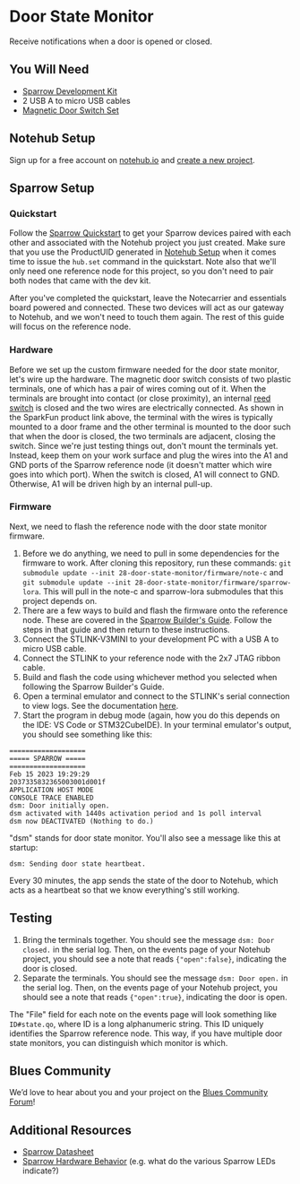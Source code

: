 # Door State Monitor

Receive notifications when a door is opened or closed.

## You Will Need

* [Sparrow Development Kit](https://shop.blues.io/products/sparrow-dev-kit)
* 2 USB A to micro USB cables
* [Magnetic Door Switch Set](https://www.sparkfun.com/products/13247)

## Notehub Setup

Sign up for a free account on [notehub.io](https://notehub.io) and [create a new project](https://dev.blues.io/quickstart/notecard-quickstart/notecard-and-notecarrier-a/#set-up-notehub).

## Sparrow Setup

### Quickstart

Follow the [Sparrow Quickstart](https://dev.blues.io/quickstart/sparrow-quickstart/) to get your Sparrow devices paired with each other and associated with the Notehub project you just created. Make sure that you use the ProductUID generated in [Notehub Setup](#notehub-setup) when it comes time to issue the `hub.set` command in the quickstart. Note also that we'll only need one reference node for this project, so you don't need to pair both nodes that came with the dev kit.

After you've completed the quickstart, leave the Notecarrier and essentials board powered and connected. These two devices will act as our gateway to Notehub, and we won't need to touch them again. The rest of this guide will focus on the reference node.

### Hardware

Before we set up the custom firmware needed for the door state monitor, let's wire up the hardware. The magnetic door switch consists of two plastic terminals, one of which has a pair of wires coming out of it. When the terminals are brought into contact (or close proximity), an internal [reed switch](https://en.wikipedia.org/wiki/Reed_switch) is closed and the two wires are electrically connected. As shown in the SparkFun product link above, the terminal with the wires is typically mounted to a door frame and the other terminal is mounted to the door such that when the door is closed, the two terminals are adjacent, closing the switch. Since we're just testing things out, don't mount the terminals yet. Instead, keep them on your work surface and plug the wires into the A1 and GND ports of the Sparrow reference node (it doesn't matter which wire goes into which port). When the switch is closed, A1 will connect to GND. Otherwise, A1 will be driven high by an internal pull-up.

### Firmware

Next, we need to flash the reference node with the door state monitor firmware.

1. Before we do anything, we need to pull in some dependencies for the firmware to work. After cloning this repository, run these commands: `git submodule update --init 28-door-state-monitor/firmware/note-c` and `git submodule update --init 28-door-state-monitor/firmware/sparrow-lora`. This will pull in the note-c and sparrow-lora submodules that this project depends on.
1. There are a few ways to build and flash the firmware onto the reference node. These are covered in the [Sparrow Builder's Guide](https://dev.blues.io/sparrow/sparrow-builders-guide/). Follow the steps in that guide and then return to these instructions.
1. Connect the STLINK-V3MINI to your development PC with a USB A to micro USB cable.
1. Connect the STLINK to your reference node with the 2x7 JTAG ribbon cable.
1. Build and flash the code using whichever method you selected when following the Sparrow Builder's Guide.
1. Open a terminal emulator and connect to the STLINK's serial connection to view logs. See the documentation [here](https://dev.blues.io/sparrow/sparrow-builders-guide/#collecting-firmware-logs).
1. Start the program in debug mode (again, how you do this depends on the IDE: VS Code or STM32CubeIDE). In your terminal emulator's output, you should see something like this:

```
===================
===== SPARROW =====
===================
Feb 15 2023 19:29:29
2037335832365003001d001f
APPLICATION HOST MODE
CONSOLE TRACE ENABLED
dsm: Door initially open.
dsm activated with 1440s activation period and 1s poll interval
dsm now DEACTIVATED (Nothing to do.)
```

"dsm" stands for door state monitor. You'll also see a message like this at startup:

```
dsm: Sending door state heartbeat.
```

Every 30 minutes, the app sends the state of the door to Notehub, which acts as a heartbeat so that we know everything's still working.

## Testing

1. Bring the terminals together. You should see the message `dsm: Door closed.` in the serial log. Then, on the events page of your Notehub project, you should see a note that reads `{"open":false}`, indicating the door is closed.
1. Separate the terminals. You should see the message `dsm: Door open.` in the serial log. Then, on the events page of your Notehub project, you should see a note that reads `{"open":true}`, indicating the door is open.

The "File" field for each note on the events page will look something like `ID#state.qo`, where ID is a long alphanumeric string. This ID uniquely identifies the Sparrow reference node. This way, if you have multiple door state monitors, you can distinguish which monitor is which.

## Blues Community

We’d love to hear about you and your project on the [Blues Community Forum](https://discuss.blues.io/)!

## Additional Resources

* [Sparrow Datasheet](https://dev.blues.io/datasheets/sparrow-datasheet/)
* [Sparrow Hardware Behavior](https://dev.blues.io/sparrow/sparrow-hardware-behavior/) (e.g. what do the various Sparrow LEDs indicate?)
